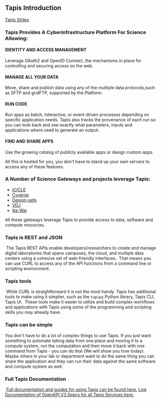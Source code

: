 ## Tapis Introduction

[Tapis Slides](https://docs.google.com/presentation/d/17ey19-B8VQIqr2kf427Hrlvd9fuS3MXuN0m0WgQBxn4)
​
### Tapis Provides A Cyberinfrastructure Platform For Science Allowing:
#### IDENTITY AND ACCESS MANAGEMENT
Leverage OAuth2 and OpenID Connect, the mechanisms in place for controlling and securing access on the web.

#### MANAGE ALL YOUR DATA
Move, share and publish data using any of the multiple data protocols,such as SFTP and gridFTP, supported by the Platform. 

#### RUN CODE
Run apps as batch, interactive, or event-driven processes depending on specific application needs.  Tapis also tracks the provenance of each run so you can look back and see exactly what parameters, inputs and applications where used to generate an output.

#### FIND AND SHARE APPS
Use the growing catalog of publicly available apps or design custom apps.
​

All this is hosted for you, you don't have to stand up your own servers to access any of these features.

### A Number of Science Gateways and projects leverage Tapis:

* [ICICLE](https://icicle.osu.edu)
* [Cyverse](https://cyerse.org)
* [Design-safe](https://www.designsafe-ci.org/#!#research)
* [VDJ](https://vdjserver.org/)
* [Ike Wai](ikewai.org)

All these gateways leverage Tapis to provide access to data, software and compute resources.
​
### Tapis is REST and JSON
​
The Tapis REST APIs enable developers/researchers to create and manage digital laboratories that spans campuses, the cloud, and multiple data centers using a cohesive set of web-friendly interfaces. 
​
That means you can use CURL to access any of the API functions from a command line or scripting environment.
​
### Tapis tools
​
While CURL is straightforward it is not the most handy. Tapis has additional tools to make using it simplier, such as the `tapipy` Python library, Tapis CLI, Tapis UI.
​
These tools make it easier to utilize and build complex workflows and applications with Tapis using some of the programming and scripting skills you may already have.

### Tapis can be simple

You don't have to do a lot of complex things to use Tapis.  If you just want something to automate taking data from one place and moving it to a compute system, run the computation and then move it back with one command from Tapis - you can do that (We will show you how today).  Maybe others in your lab or department want to do the same thing you can share the application and they can run their data against the same software and compute system as well.
​
### Full Tapis Documentation
​
[Full documentation and guides for using Tapis can be found here.](https://tapis.readthedocs.io/en/latest/​)
[Live Documentation of OpenAPI V3 Specs for all Tapis Services here.](https://tapis-project.github.io/live-docs)

